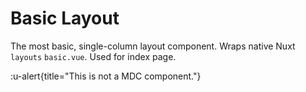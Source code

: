 # Basic Layout

The most basic, single-column layout component. Wraps native Nuxt `layouts` `basic.vue`. Used for index page.

:u-alert{title="This is not a MDC component."}